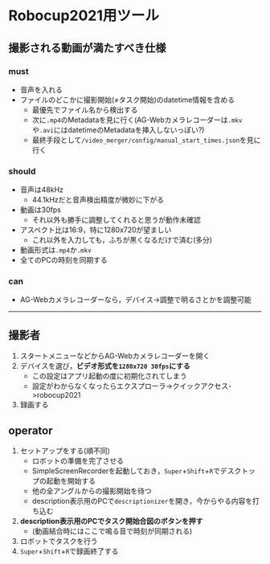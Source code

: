 # Robocup2021用ツール

## 撮影される動画が満たすべき仕様
### must
- 音声を入れる
- ファイルのどこかに撮影開始(≠タスク開始)のdatetime情報を含める
  - 最優先でファイル名から検出する
  - 次に`.mp4`のMetadataを見に行く(AG-Webカメラレコーダーは`.mkv`や`.avi`にはdatetimeのMetadataを挿入しないっぽい?)
  - 最終手段として`/video_merger/config/manual_start_times.json`を見に行く

### should
- 音声は48kHz
  - 44.1kHzだと音声検出精度が微妙に下がる
- 動画は30fps
  - それ以外も勝手に調整してくれると思うが動作未確認
- アスペクト比は16:9，特に1280x720が望ましい
  - これ以外を入力しても，ふちが黒くなるだけで済む(多分)
- 動画形式は`.mp4`か`.mkv`
- 全てのPCの時刻を同期する

### can
- AG-Webカメラレコーダーなら，デバイス->調整で明るさとかを調整可能

---

## 撮影者
1. スタートメニューなどからAG-Webカメラレコーダーを開く
1. デバイスを選び，**ビデオ形式を`1280x720 30fps`にする**
   - この設定はアプリ起動の度に初期化されてしまう
   - 設定がわからなくなったらエクスプローラ->クイックアクセス->robocup2021
1. 録画する


## operator
1. セットアップをする(順不同)
   -  ロボットの準備を完了させる
   -  SimpleScreenRecorderを起動しておき，`Super`+`Shift`+`R`でデスクトップの起動を開始する
   -  他の全アングルからの撮影開始を待つ
   -  description表示用のPCで`descriptionizer`を開き，今からやる内容を打ち込む
1. **description表示用のPCでタスク開始合図のボタンを押す**
   - (動画結合時にはここで鳴る音で時刻が同期される)
1. ロボットでタスクを行う
1. `Super`+`Shift`+`R`で録画終了する










